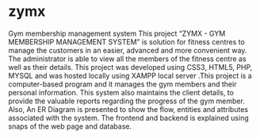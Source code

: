 # zymx
Gym membership management system
This project “ZYMX - GYM MEMBERSHIP MANAGEMENT
SYSTEM” is solution for fitness centres to manage the customers in 
an easier, advanced and more convenient way. The administrator is 
able to view all the members of the fitness centre as well as their 
details. This project was developed using CSS3, HTML5, PHP, 
MYSQL and was hosted locally using XAMPP local server .This 
project is a computer-based program and it manages the gym 
members and their personal information. This system also 
maintains the client details, to provide the valuable reports 
regarding the progress of the gym member. Also, An ER Diagram is 
presented to show the flow, entities and attributes associated with 
the system. The frontend and backend is explained using snaps of 
the web page and database.
